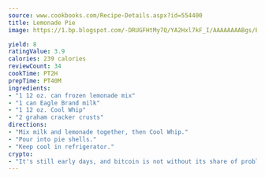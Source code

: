 ```yaml
---
source: www.cookbooks.com/Recipe-Details.aspx?id=554400
title: Lemonade Pie
image: https://1.bp.blogspot.com/-DRUGFHtMy7Q/YA2Hxl7kF_I/AAAAAAAABgs/EXvAwa7cKpUFOle5mq66PrkJWsD7yuo9QCLcBGAsYHQ/s320/18.png

yield: 8
ratingValue: 3.9
calories: 239 calories
reviewCount: 34
cookTime: PT2H
prepTime: PT40M
ingredients:
- "1 12 oz. can frozen lemonade mix"
- "1 can Eagle Brand milk"
- "1 12 oz. Cool Whip"
- "2 graham cracker crusts"
directions:
- "Mix milk and lemonade together, then Cool Whip."
- "Pour into pie shells."
- "Keep cool in refrigerator."
crypto:
- "It's still early days, and bitcoin is not without its share of problems."
---
```

